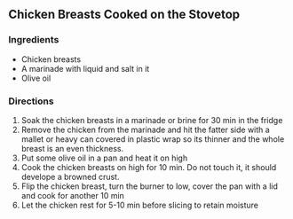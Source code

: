 ## Chicken Breasts Cooked on the Stovetop

### Ingredients

* Chicken breasts
* A marinade with liquid and salt in it
* Olive oil

### Directions

1. Soak the chicken breasts in a marinade or brine for 30 min in the fridge
2. Remove the chicken from the marinade and hit the fatter side with a mallet or
   heavy can covered in plastic wrap so its thinner and the whole breast is an
   even thickness.
3. Put some olive oil in a pan and heat it on high
4. Cook the chicken breasts on high for 10 min. Do not touch it, it should
   develope a browned crust.
5. Flip the chicken breast, turn the burner to low, cover the pan with a lid and
   cook for another 10 min
6. Let the chicken rest for 5-10 min before slicing to retain moisture

